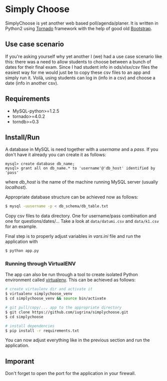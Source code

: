 # Simply Choose

SimplyChoose is yet another web based poll/agenda/planer.
It is written in Python2 using 
[Tornado](http://www.tornadoweb.org/en/stable/) framework
with the help of good old [Bootstrap](http://getbootstrap.com/).


## Use case scenario

If you're asking yourself why yet another I (we) had a use case
scenario like this: there was a need to allow students to choose
between a bunch of dates for their final exam. Since I had 
student info in ods/xlsx/csv files the easiest way for me would
just be to copy these csv files to an app and simply run it.
Voilà, using students can log in (info in a csv) and choose
a date (info in another csv).

## Requirements

- MySQL-python>=1.2.5
- tornado>=4.0.2
- torndb>=0.3

## Install/Run

A database in MySQL is need together with a *username* and a *pass*.
If you don't have it already you can create it as follows:
```
mysql> create database db_name;
mysql> grant all on db_name.* to 'username'@'db_host' identified by 'pass'
```
where *db_host* is the name of the machine running MySQL server (usually
*localhost*).

Appropriate database structure can be achieved now as follows:
```bash
$ mysql -uusername -p < db_schema/db_table.txt
```

Copy csv files to data directory. One for username/pass combination
and one for questions/dates/... Take a look at `data/datumi.csv`
and `data/k1.csv` for an example.

Final step is to properly adjust variables in *vars.ini* file and
run the application with
```bash
$ python app.py
```

### Running through VirtualENV

The app can also be run through a tool to create isolated Python
environment called [virtualenv](https://virtualenv.pypa.io/en/latest/).
This can be achieved as follows:

```bash
# create virtaulenv dir and activate it
$ virtualenv simplychoose_venv
$ cd simplychoose_venv && source bin/activate

# git pull/copy/... app to the appropriate directory
$ git clone https://github.com/iugrina/simplychoose.git
$ cd simplychoose

# install dependencies
$ pip install -r requirements.txt
```

You can now adjust everything like in the previous section
and run the application.

## Imporant

Don't forget to open the port for the application in your firewall.
